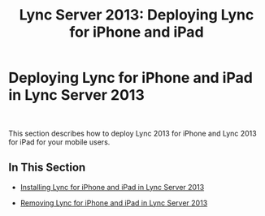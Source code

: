 ﻿---
title: 'Lync Server 2013: Deploying Lync for iPhone and iPad'
TOCTitle: Deploying Lync for iPhone and iPad
ms:assetid: becd732f-4515-48bb-bdce-e7d09ac85621
ms:mtpsurl: https://technet.microsoft.com/en-us/library/Hh690994(v=OCS.15)
ms:contentKeyID: 51541511
ms.date: 07/23/2014
mtps_version: v=OCS.15
---

# Deploying Lync for iPhone and iPad in Lync Server 2013

 


This section describes how to deploy Lync 2013 for iPhone and Lync 2013 for iPad for your mobile users.

## In This Section

  - [Installing Lync for iPhone and iPad in Lync Server 2013](lync-server-2013-installing-lync-for-iphone-and-ipad.md)

  - [Removing Lync for iPhone and iPad in Lync Server 2013](lync-server-2013-removing-lync-for-iphone-and-ipad.md)

